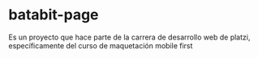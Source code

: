 # batabit-page
Es un proyecto que hace parte de la carrera de desarrollo web de platzi, específicamente del curso de maquetación mobile first
